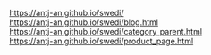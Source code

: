 https://antj-an.github.io/swedi/
<br>
https://antj-an.github.io/swedi/blog.html
<br>
https://antj-an.github.io/swedi/category_parent.html
<br>
https://antj-an.github.io/swedi/product_page.html
